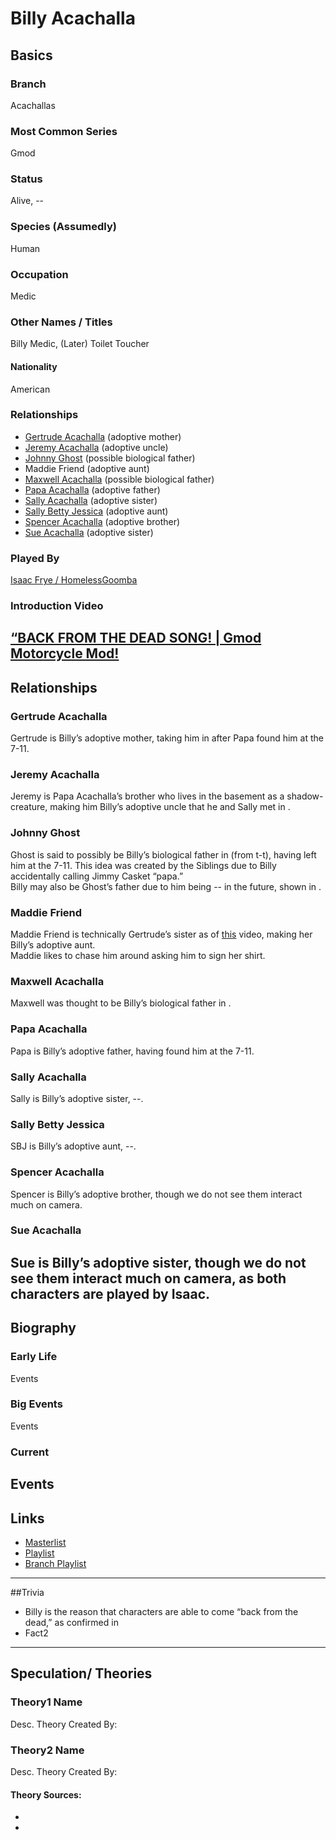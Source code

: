 # Billy Acachalla

## Basics
### Branch
Acachallas
### Most Common Series
Gmod
### Status
Alive, --
### Species (Assumedly)
Human
### Occupation
Medic
### Other Names / Titles
Billy Medic, (Later) Toilet Toucher
#### Nationality
American
### Relationships
- [Gertrude Acachalla]() \(adoptive mother)
- [Jeremy Acachalla]() \(adoptive uncle)
- [Johnny Ghost]() \(possible biological father)
- Maddie Friend \(adoptive aunt)
- [Maxwell Acachalla]() \(possible biological father)
- [Papa Acachalla]() \(adoptive father)
- [Sally Acachalla]() \(adoptive sister)
- [Sally Betty Jessica]() \(adoptive aunt)
- [Spencer Acachalla]() \(adoptive brother)
- [Sue Acachalla]() \(adoptive sister)
### Played By
[Isaac Frye / HomelessGoomba]()
### Introduction Video
[“BACK FROM THE DEAD SONG! | Gmod Motorcycle Mod!]()
----
## Relationships
### Gertrude Acachalla
Gertrude is Billy’s adoptive mother, taking him in after Papa found him at the 7-11.
### Jeremy Acachalla
Jeremy is Papa Acachalla’s brother who lives in the basement as a shadow-creature, making him Billy’s adoptive uncle that he and Sally met in []().
### Johnny Ghost
Ghost is said to possibly be Billy’s biological father in []() \(from t-t), having left him at the 7-11. This idea was created by the Siblings due to Billy accidentally calling Jimmy Casket “papa.”  
Billy may also be Ghost’s father due to him being -- in the future, shown in []().
### Maddie Friend
Maddie Friend is technically Gertrude’s sister as of [this]() video, making her Billy’s adoptive aunt.  
Maddie likes to chase him around asking him to sign her shirt.
### Maxwell Acachalla
Maxwell was thought to be Billy’s biological father in []().
### Papa Acachalla
Papa is Billy’s adoptive father, having found him at the 7-11.
### Sally Acachalla
Sally is Billy’s adoptive sister, --.
### Sally Betty Jessica
SBJ is Billy’s adoptive aunt, --.
### Spencer Acachalla
Spencer is Billy’s adoptive brother, though we do not see them interact much on camera.
### Sue Acachalla
Sue is Billy’s adoptive sister, though we do not see them interact much on camera, as both characters are played by Isaac.
-----
## Biography
### Early Life
Events
### Big Events
Events
### Current
Events
----
## Links
- [Masterlist]()
- [Playlist]()
- [Branch Playlist]()
----
##Trivia
- Billy is the reason that characters are able to come “back from the dead,” as confirmed in []()
- Fact2
----
## Speculation/ Theories
### Theory1 Name
Desc.
Theory Created By: 
### Theory2 Name
Desc.
Theory Created By: 

#### Theory Sources: 
- []()
- []()